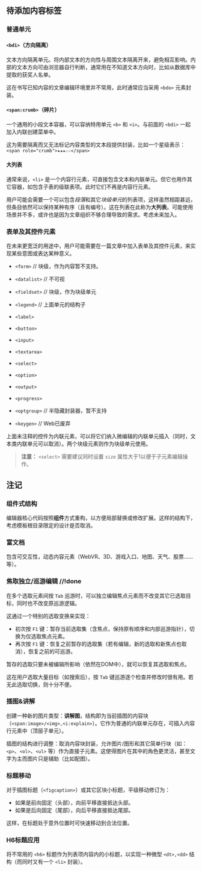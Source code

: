 ## 待添加内容标签

### 普通单元

#### `<bdi>`（方向隔离）

文本方向隔离单元。将内部文本的方向性与周围文本隔离开来，避免相互影响。内部的文本方向可由浏览器自行判断，通常用在不知道文本方向时，比如从数据库中提取的获奖人名单。

这在书写已知内容的文章编辑环境里并不常用，此时通常应当采用 `<bdo>` 元素封装。


#### `<span:crumb>`（碎片）

一个通用的小段文本容器，可以容纳特用单元 `<b>` 和 `<i>`。与前面的 `<bdi>` 一起加入内联创建菜单中。

这为需要隔离而又无法标记内容类型的文本段提供封装，比如一个星级表示：`<span role="crumb">★★★☆☆</span>`


#### 大列表

通常来说，`<li>` 是一个内容行元素，可直接包含文本和内联单元。但它也用作其它容器，如包含子表的级联表项。此时它们不再是内容行元素。

用户可能会需要一个可以包含*段落*和其它*块级单元*的列表项，这样虽然相距甚远，但条目依然可以保持某种有序（且有编号）。这在列表在此称为**大列表**。可能使用场景并不多，或许也是因为文章组织不够合理导致的需求。考虑未来加入。


### 表单及其控件元素

在未来更宽泛的用途中，用户可能需要在一篇文章中加入表单及其控件元素，来实现某些意图或表达某种意义。

- `<form>`      // 块级，作为内容暂不支持。
- `<datalist>`  // 不可视
- `<fieldset>`  // 块级，作为块级单元
- `<legend>`    // 上面单元的结构子

- `<label>`
- `<button>`
- `<input>`
- `<textarea>`
- `<select>`
- `<option>`
- `<output>`
- `<progress>`

- `<optgroup>`  // 半隐藏封装器，暂不支持
- `<keygen>`    // Web已废弃

上面未注释的控件为内联元素，可以将它们纳入微编辑的内联单元插入（同时，文本类内联单元可以取消）。两个块级元素则作为块级单元使用。

> **注意：**
> `<select>` 需要建议同时设置 `size` 属性大于1以便于子元素编辑操作。



## 注记

### 组件式结构

编辑器核心代码按照**组件**方式重构，以方便局部替换或修改扩展。这样的结构下，考虑模板根目录限定的设计是否取消。


### 富文档

包含可交互性，动态内容元素（WebVR、3D、游戏入口、地图、天气、股票……等）。


### 焦取独立/巡游编辑  //!done

在多个选取元素间按 `Tab` 巡游时，可以独立编辑焦点元素而不改变其它已选取目标，同时也不改变原巡游逻辑。

这通过一个特别的选取变换来实现：

- 初次按 `F1` 键：暂存当前选取集（含焦点，保持原有顺序和内部巡游指针），切换为仅选取焦点元素。
- 再次按 `F1` 键：恢复之前暂存的选取集（若有编辑，新的选取和新焦点也取消），恢复之前的可巡游。

暂存的选取只要未被编辑所影响（依然在DOM中），就可以恢复其选取和焦点。

这在用户选取大量目标（如搜索后），按 `Tab` 键巡游逐个检查并修改时很有用。若无此选取切换，则十分不便。


### 插图&讲解

创建一种新的图片类型：**讲解图**，结构即为当前插图的内容块（`<span:image>/<img>,<i:explain>`）。它作为普通的内联单元存在，可插入内容行元素中（顶层子单元）。

插图的结构进行调整：取消内容块封装，允许图片/图形和其它简单行块（如：`<p>`、`<ol>`、`<ul>` 等）作为直接子元素。这使得图片在其中的角色更灵活，甚至文字为主而图片只是辅助（比如配图）。


### 标题移动

对于插图标题（`<figcaption>`）或其它区块小标题，平级移动修订为：

- 如果是前向固定（头部），向前平移直接抵达头部。
- 如果是后向固定（尾部），向后平移直接抵达尾部。

这样，在标题处于意外位置时可快速移动到合法位置。


### H6标题应用

将不常用的 `<h6>` 标题作为列表项内容内的小标题，以实现一种微型 `<dt>,<dd>` 结构（而同时又有一个 `<li>` 封装）。
